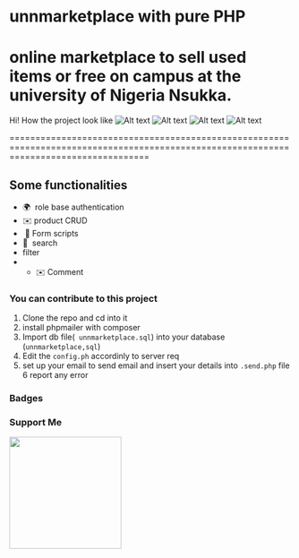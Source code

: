 # unnmarketplace with pure PHP
# online marketplace to sell used items or free on campus at the university of Nigeria Nsukka.

Hi! How the project look like
![Alt text](images/1.jpeg)
![Alt text](images/2.jpeg)
![Alt text](images/3.jpeg)
![Alt text](images/4.jpeg)

=======================================================================================================================================

Some functionalities
-------------

* 🌍  role base authentication
* ✉️ product CRUD
*  🧠 Form scripts
* 🧠  search
* filter
* * ✉️ Comment



### You can contribute to this project

1. Clone the repo and cd into it
2. install phpmailer with composer
3. Import db file(``` unnmarketplace.sql```) into your database (```unnmarketplace,sql```)
4. Edit the ```config.ph``` accordinly to server req 
5. set up your email to send email and insert your details into ```.send.php``` file
6 report any error

### Badges


### Support Me

<a href="https://www.buymeacoffee.com/irehh"><img src="https://cdn.buymeacoffee.com/buttons/v2/default-yellow.png" width="200" /></a>

